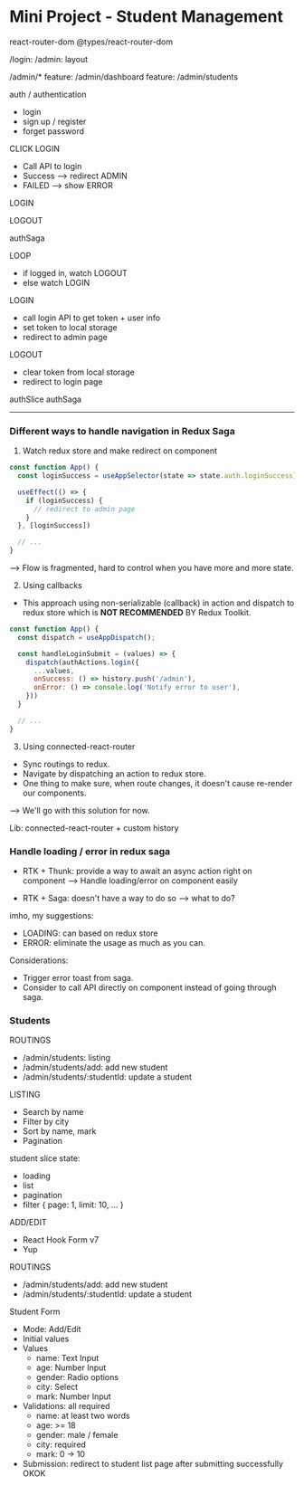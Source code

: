 # Mini Project - Student Management

react-router-dom
@types/react-router-dom

/login:
/admin: layout

/admin/\*
feature: /admin/dashboard
feature: /admin/students

auth / authentication

- login
- sign up / register
- forget password

CLICK LOGIN

- Call API to login
- Success --> redirect ADMIN
- FAILED --> show ERROR

LOGIN

LOGOUT

authSaga

LOOP

- if logged in, watch LOGOUT
- else watch LOGIN

LOGIN

- call login API to get token + user info
- set token to local storage
- redirect to admin page

LOGOUT

- clear token from local storage
- redirect to login page

authSlice
authSaga

---

### Different ways to handle navigation in Redux Saga

1. Watch redux store and make redirect on component

```jsx
const function App() {
  const loginSuccess = useAppSelector(state => state.auth.loginSuccess)

  useEffect(() => {
    if (loginSuccess) {
      // redirect to admin page
    }
  }, [loginSuccess])

  // ...
}
```

--> Flow is fragmented, hard to control when you have more and more state.

2. Using callbacks

- This approach using non-serializable (callback) in action and dispatch to redux store which is **NOT RECOMMENDED** BY Redux Toolkit.

```jsx
const function App() {
  const dispatch = useAppDispatch();

  const handleLoginSubmit = (values) => {
    dispatch(authActions.login({
      ...values,
      onSuccess: () => history.push('/admin'),
      onError: () => console.log('Notify error to user'),
    }))
  }

  // ...
}
```

3. Using connected-react-router

- Sync routings to redux.
- Navigate by dispatching an action to redux store.
- One thing to make sure, when route changes, it doesn't cause re-render our components.

--> We'll go with this solution for now.

Lib: connected-react-router + custom history

### Handle loading / error in redux saga

- RTK + Thunk: provide a way to await an async action right on component
  --> Handle loading/error on component easily

- RTK + Saga: doesn't have a way to do so
  --> what to do?

imho, my suggestions:

- LOADING: can based on redux store
- ERROR: eliminate the usage as much as you can.

Considerations:

- Trigger error toast from saga.
- Consider to call API directly on component instead of going through saga.

### Students

ROUTINGS

- /admin/students: listing
- /admin/students/add: add new student
- /admin/students/:studentId: update a student

LISTING

- Search by name
- Filter by city
- Sort by name, mark
- Pagination

student slice state:

- loading
- list
- pagination
- filter { page: 1, limit: 10, ... }

ADD/EDIT

- React Hook Form v7
- Yup

ROUTINGS

- /admin/students/add: add new student
- /admin/students/:studentId: update a student

Student Form

- Mode: Add/Edit
- Initial values
- Values
  - name: Text Input
  - age: Number Input
  - gender: Radio options
  - city: Select
  - mark: Number Input
- Validations: all required
  - name: at least two words
  - age: >= 18
  - gender: male / female
  - city: required
  - mark: 0 -> 10
- Submission: redirect to student list page after submitting successfully
  OKOK
